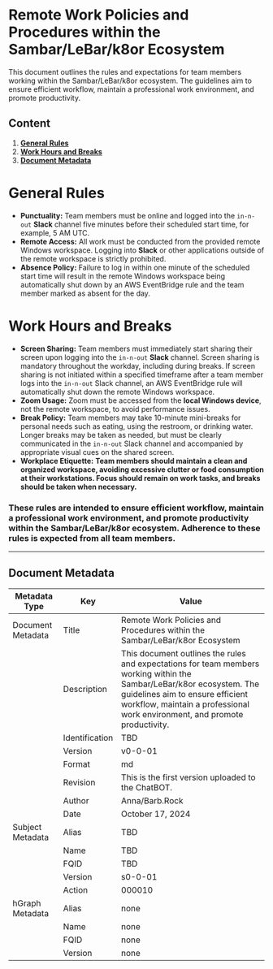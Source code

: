 # Remote Work Policies and Procedures within the Sambar/LeBar/k8or Ecosystem

This document outlines the rules and expectations for team members working within the Sambar/LeBar/k8or ecosystem. The guidelines aim to ensure efficient workflow, maintain a professional work environment, and promote productivity.

## Content

1. **[General Rules](#General-Rules)**
2. **[Work Hours and Breaks](#Work-Hours-and-Breaks)**
3. **[Document Metadata](#Document-Metadata)**

<h1 id="General-Rules">General Rules</h1>

* **Punctuality:** Team members must be online and logged into the `in-n-out` **Slack** channel five minutes before their scheduled start time, for example, 5 AM UTC.
* **Remote Access:** All work must be conducted from the provided remote Windows workspace. Logging into **Slack** or other applications outside of the remote workspace is strictly prohibited.
* **Absence Policy:** Failure to log in within one minute of the scheduled start time will result in the remote Windows workspace being automatically shut down by an AWS EventBridge rule and the team member marked as absent for the day.

<h1 id="Work-Hours-and-Breaks">Work Hours and Breaks</h1>

* **Screen Sharing:** Team members must immediately start sharing their screen upon logging into the `in-n-out` **Slack** channel. Screen sharing is mandatory throughout the workday, including during breaks. If screen sharing is not initiated within a specified timeframe after a team member logs into the `in-n-out` Slack channel, an AWS EventBridge rule will automatically shut down the remote Windows workspace.
* **Zoom Usage:** Zoom must be accessed from the **local Windows device**, not the remote workspace, to avoid performance issues.
* **Break Policy:** Team members may take 10-minute mini-breaks for personal needs such as eating, using the restroom, or drinking water. Longer breaks may be taken as needed, but must be clearly communicated in the `in-n-out` Slack channel and accompanied by appropriate visual cues on the shared screen.
* **Workplace Etiquette:** **Team members should maintain a clean and organized workspace, avoiding excessive clutter or food consumption at their workstations. Focus should remain on work tasks, and breaks should be taken when necessary.**

### These rules are intended to ensure efficient workflow, maintain a professional work environment, and promote productivity within the Sambar/LeBar/k8or ecosystem. Adherence to these rules is expected from all team members.

---

<h2 id="Document-Metadata">Document Metadata</h2>

| Metadata Type | Key | Value |
|---|---|---|
| Document Metadata | Title | Remote Work Policies and Procedures within the Sambar/LeBar/k8or Ecosystem |
| | Description | This document outlines the rules and expectations for team members working within the Sambar/LeBar/k8or ecosystem. The guidelines aim to ensure efficient workflow, maintain a professional work environment, and promote productivity. |
| | Identification | TBD | |
| | Version | v0-0-01 | |
| | Format | md | |
| | Revision | This is the first version uploaded to the ChatBOT. |
| | Author | Anna/Barb.Rock |
| | Date | October 17, 2024 |
| Subject Metadata | Alias | TBD |
| |  Name | TBD |
| |  FQID | TBD |
| |  Version | s0-0-01 |
| |  Action | 000010 |
| hGraph Metadata | Alias | none |
| |  Name | none |
| |  FQID | none |
| |  Version | none |